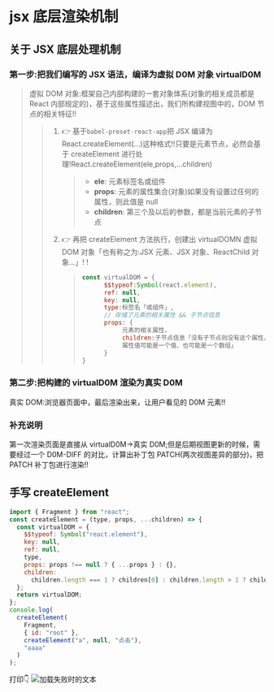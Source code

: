 # jsx 底层渲染机制

## 关于 JSX 底层处理机制

### 第一步:把我们编写的 JSX 语法，编译为虚拟 D0M 对象 virtualD0M

> 虚拟 DOM 对象:框架自己内部构建的一套对象体系(对象的相关成员都是 React 内部规定的)，基于这些属性描述出，我们所构建视图中的，DOM 节点的相关特征!!
>
> > 1. :point_right: 基于`babel-preset-react-app`把 JSX 编译为 React.createElement(...)这种格式!!只要是元素节点，必然会基于 createElement 进行处理!React.createElement(ele,props,...children)
> >    > - **ele**: 元素标签名或组件
> >    > - **props**: 元素的属性集合(对象)如果没有设置过任何的属性，则此值是 null
> >    > - **children**: 第三个及以后的参数，都是当前元素的子节点
> > 2. :point_right: 再把 createElement 方法执行，创建出 virtualDOMN 虚拟 DOM 对象「也有称之为:JSX 元素、JSX 对象、ReactChild 对象...」! !
> >    > ```js
> >    > const virtualDOM = {
> >    >       $$typeof:Symbol(react.element),
> >    >       ref: null,
> >    >       key: null,
> >    >       type:标签名「或组件」,
> >    >       // 存储了元素的相关属性 && 子节点信息
> >    >       props: {
> >    >            元素的相关属性，
> >    >            children:子节点信息「没有子节点则没有这个属性、
> >    >            属性值可能是一个值、也可能是一个数组」
> >    >       }
> >    > }
> >    > ```

### 第二步:把构建的 virtualD0M 渲染为真实 D0M

真实 DOM:浏览器页面中，最后渲染出来，让用户看见的 D0M 元素!!

### 补充说明

第一次渲染页面是直接从 virtualD0M->真实 D0M;但是后期视图更新的时候，需要经过一个 D0M-DIFF 的对比，计算出补丁包 PATCH(两次视图差异的部分)，把 PATCH 补丁包进行渲染!!

## 手写 createElement

```js
import { Fragment } from "react";
const createElement = (type, props, ...children) => {
  const virtualDOM = {
    $$typeof: Symbol("react.element"),
    key: null,
    ref: null,
    type,
    props: props !== null ? { ...props } : {},
    children:
      children.length === 1 ? children[0] : children.length > 1 ? children : "",
  };
  return virtualDOM;
};
console.log(
  createElement(
    Fragment,
    { id: "root" },
    createElement("a", null, "点击"),
    "aaaa"
  )
);
```

打印:point_down:
![加载失败时的文本](https://s3.cdnjson.com/images/2025/03/28/image642e98fa0068457a.png)

<!--@include: ../team/index.md-->
